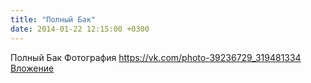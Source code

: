 ```yaml
---
title: "Полный Бак"
date: 2014-01-22 12:15:00 +0300
---
```


Полный Бак
Фотография
<a class="vk-attach" href="https://vk.com/photo-39236729_319481334">https://vk.com/photo-39236729_319481334</a>
<a class="vk-attach" href="https://vk.com/photo-39236729_319481334">Вложение</a>
